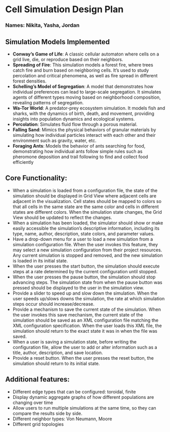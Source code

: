 # Cell Simulation Design Plan

### Names: Nikita, Yasha, Jordan

## Simulation Models Implemented

* **Conway’s Game of Life**: A classic cellular automaton where cells on a grid live, die, or
  reproduce based on their neighbors.
* **Spreading of Fire**: This simulation models a forest fire, where trees catch fire and burn based
  on neighboring cells. It’s used to study percolation and critical phenomena, as well as fire
  spread in different forest densities.
* **Schelling’s Model of Segregation**: A model that demonstrates how individual preferences can
  lead to large-scale segregation. It simulates agents of different types moving based on
  neighborhood composition, revealing patterns of segregation.
* **Wa-Tor World**: A predator-prey ecosystem simulation. It models fish and sharks, with the
  dynamics of birth, death, and movement, providing insights into population dynamics and ecological
  systems.
* **Percolation**: Simulates fluid flow through a porous material.
* **Falling Sand**: Mimics the physical behaviors of granular materials by simulating how individual
  particles interact with each other and their environment such as gravity, water, etc.
* **Foraging Ants**: Models the behavior of ants searching for food, demonstrating how individual ants follow simple rules such as pheromone deposition and trail following to find and collect food efficiently

## Core Functionality:

* When a simulation is loaded from a configuration file, the state of the simulation should be
  displayed in Grid View where adjacent cells are adjacent in the visualization. Cell states should
  be mapped to colors so that all cells in the same state are the same color and cells in different
  states are different colors. When the simulation state changes, the Grid View should be updated to
  reflect the changes.
* When a simulation has been loaded, the simulator should show or make easily accessible the
  simulation’s descriptive information, including its type, name, author, description, state colors,
  and parameter values.
* Have a drop-down menu for a user to load a new simulation from a simulation configuration file.
  When the user invokes this feature, they may select a new simulation configuration from their
  project resources. Any current simulation is stopped and removed, and the new simulation is loaded
  in its initial state.
* When the user presses the start button, the simulation should execute steps at a rate determined
  by the current configuration until stopped.
* When the user presses the pause button, the simulation should stop advancing steps. The simulation
  state from when the pause button was pressed should be displayed to the user in the simulation
  view.
* Provide a slider to speed up and slow down the simulation. When the user speeds up/slows downs the
  simulation, the rate at which simulation steps occur should increase/decrease.
* Provide a mechanism to save the current state of the simulation. When the user invokes this save
  mechanism, the current state of the simulation should be saved as an XML
  configuration file matching the XML configuration specification. When the user loads this XML
  file, the simulation should return to the exact state it was in when the file was saved.
* When a user is saving a simulation state, before writing the configuration file, allow the user to
  add or alter information such as a title, author, description, and save location.
* Provide a reset button. When the user presses the reset button, the simulation should return to
  its initial state.

## Additional features:
* Different edge types that can be configured: toroidal, finite
* Display dynamic aggregate graphs of how different populations are changing over time
* Allow users to run multiple simulations at the same time, so they can compare the results side by side.
* Different neighbor types: Von Neumann, Moore
* Different grid topologies